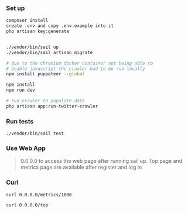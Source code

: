### Set up
```bash
composer install
create .env and copy .env.example into it
php artisan key:generate


./vendor/bin/sail up
./vendor/bin/sail artisan migrate

# due to the chromium docker container not being able to
# enable javascript the crawler had to be run locally
npm install puppeteer --global

npm install
npm run dev

# run crawler to populate data
php artisan app:run-twitter-crawler
```

### Run tests
```
./vendor/bin/sail test 
```

### Use Web App

> 0.0.0.0 to access the web page after running sail up.
> Top page and metrics page are available after register and log in


### Curl

```
curl 0.0.0.0/metrics/1000

curl 0.0.0.0/top
```